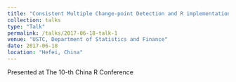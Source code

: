 ```yaml
---
title: "Consistent Multiple Change-point Detection and R implementation"
collection: talks
type: "Talk"
permalink: /talks/2017-06-18-talk-1
venue: "USTC, Department of Statistics and Finance"
date: 2017-06-18
location: "Hefei, China"
---
```


Presented at The 10-th China R Conference
